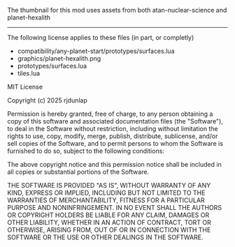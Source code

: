 The thumbnail for this mod uses assets from both atan-nuclear-science and planet-hexalith

---

The following license applies to these files (in part, or completly)
- compatibility/any-planet-start/prototypes/surfaces.lua
- graphics/planet-hexalith.png
- prototypes/surfaces.lua
- tiles.lua

MIT License

Copyright (c) 2025 rjdunlap

Permission is hereby granted, free of charge, to any person obtaining a copy
of this software and associated documentation files (the "Software"), to deal
in the Software without restriction, including without limitation the rights
to use, copy, modify, merge, publish, distribute, sublicense, and/or sell
copies of the Software, and to permit persons to whom the Software is
furnished to do so, subject to the following conditions:

The above copyright notice and this permission notice shall be included in all
copies or substantial portions of the Software.

THE SOFTWARE IS PROVIDED "AS IS", WITHOUT WARRANTY OF ANY KIND, EXPRESS OR
IMPLIED, INCLUDING BUT NOT LIMITED TO THE WARRANTIES OF MERCHANTABILITY,
FITNESS FOR A PARTICULAR PURPOSE AND NONINFRINGEMENT. IN NO EVENT SHALL THE
AUTHORS OR COPYRIGHT HOLDERS BE LIABLE FOR ANY CLAIM, DAMAGES OR OTHER
LIABILITY, WHETHER IN AN ACTION OF CONTRACT, TORT OR OTHERWISE, ARISING FROM,
OUT OF OR IN CONNECTION WITH THE SOFTWARE OR THE USE OR OTHER DEALINGS IN THE
SOFTWARE.